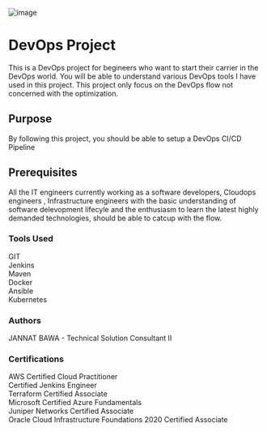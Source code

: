 ![image](https://user-images.githubusercontent.com/64546341/110827058-b5787e00-82bb-11eb-850f-7ac903a1d9fa.png)

<h1> DevOps Project </h1>
This is a DevOps project for begineers who want to start their carrier in the DevOps world. You will be able to understand various DevOps tools I have used in this project. This project only focus on the DevOps flow not concerned with the optimization.

<h2> Purpose </h2>
By following this project, you should be able to setup a DevOps CI/CD Pipeline

<h2> Prerequisites </h2>
All the IT engineers currently working as a software developers, Cloudops engineers , Infrastructure engineers with the basic understanding of software delevopment lifecyle and the enthusiasm to learn the latest highly demanded technologies, should be able to catcup with the flow.

<h3> Tools Used </h3>
GIT<br>
Jenkins<br>
Maven<br>
Docker<br>
Ansible<br>
Kubernetes<br>

<h3> Authors</h3>
JANNAT BAWA - Technical Solution Consultant II
  
<h3> Certifications </h3>
AWS Certified Cloud Practitioner <br>
Certified Jenkins Engineer <br>
Terraform Certified Associate <br>
Microsoft Certified Azure Fundamentals <br>
Juniper Networks Certified Associate <br>
Oracle Cloud Infrastructure Foundations 2020 Certified Associate
 
 

